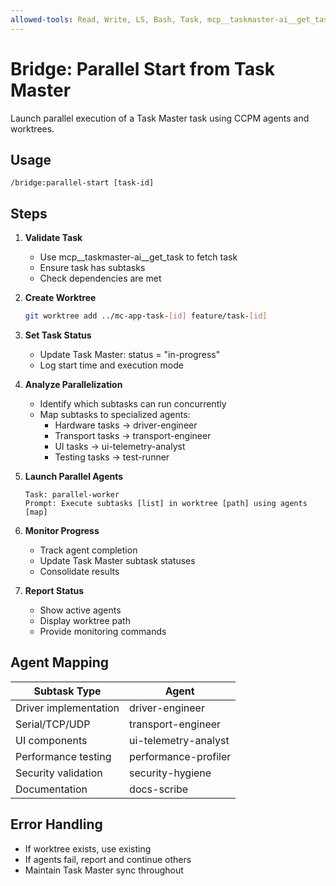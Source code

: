 ```yaml
---
allowed-tools: Read, Write, LS, Bash, Task, mcp__taskmaster-ai__get_task, mcp__taskmaster-ai__set_task_status
---
```


# Bridge: Parallel Start from Task Master

Launch parallel execution of a Task Master task using CCPM agents and worktrees.

## Usage
```
/bridge:parallel-start [task-id]
```

## Steps

1. **Validate Task**
   - Use mcp__taskmaster-ai__get_task to fetch task
   - Ensure task has subtasks
   - Check dependencies are met

2. **Create Worktree**
   ```bash
   git worktree add ../mc-app-task-[id] feature/task-[id]
   ```

3. **Set Task Status**
   - Update Task Master: status = "in-progress"
   - Log start time and execution mode

4. **Analyze Parallelization**
   - Identify which subtasks can run concurrently
   - Map subtasks to specialized agents:
     - Hardware tasks → driver-engineer
     - Transport tasks → transport-engineer
     - UI tasks → ui-telemetry-analyst
     - Testing tasks → test-runner

5. **Launch Parallel Agents**
   ```
   Task: parallel-worker
   Prompt: Execute subtasks [list] in worktree [path] using agents [map]
   ```

6. **Monitor Progress**
   - Track agent completion
   - Update Task Master subtask statuses
   - Consolidate results

7. **Report Status**
   - Show active agents
   - Display worktree path
   - Provide monitoring commands

## Agent Mapping

| Subtask Type | Agent |
|-------------|-------|
| Driver implementation | driver-engineer |
| Serial/TCP/UDP | transport-engineer |
| UI components | ui-telemetry-analyst |
| Performance testing | performance-profiler |
| Security validation | security-hygiene |
| Documentation | docs-scribe |

## Error Handling
- If worktree exists, use existing
- If agents fail, report and continue others
- Maintain Task Master sync throughout